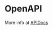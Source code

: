 # OpenAPI




More info at [APIDocs](http://htmlpreview.github.io/?https://github.com/luiz-albertoni/OpenAPI/blob/master/ReDoc.html) 